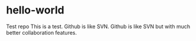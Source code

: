 # hello-world
Test repo
This is a test.  Github is like SVN. 
Github is like SVN but with much better collaboration features. 

